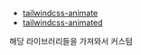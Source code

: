 - [tailwindcss-animate](https://github.com/jamiebuilds/tailwindcss-animate)
- [tailwindcss-animated](https://github.com/new-data-services/tailwindcss-animated)

해당 라이브러리들을 가져와서 커스텀